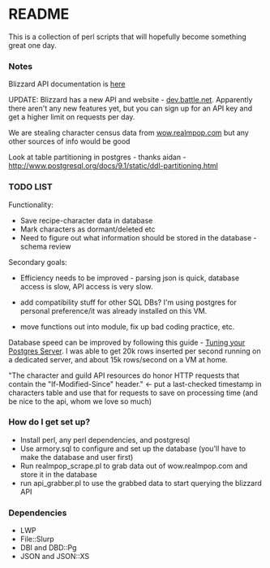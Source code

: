 # README #

This is a collection of perl scripts that will hopefully become something great one day.

### Notes ###

Blizzard API documentation is [here](https://github.com/Blizzard/api-wow-docs#character-profile-api)

UPDATE: Blizzard has a new API and website - [dev.battle.net](http://dev.battle.net). Apparently there aren't any new features yet, but you can sign up for an API key and get a higher limit on requests per day.

We are stealing character census data from [wow.realmpop.com](http://wow.realmpop.com/us.html) but any other sources of info would be good

Look at table partitioning in postgres - thanks aidan - http://www.postgresql.org/docs/9.1/static/ddl-partitioning.html

### TODO LIST ###

Functionality:

* Save recipe-character data in database
* Mark characters as dormant/deleted etc
* Need to figure out what information should be stored in the database - schema review


Secondary goals:

* Efficiency needs to be improved - parsing json is quick, database access is slow, API access is very slow.

* add compatibility stuff for other SQL DBs? I'm using postgres for personal preference/it was already installed on this VM.

* move functions out into module, fix up bad coding practice, etc.

Database speed can be improved by following this guide - [Tuning your Postgres Server](https://wiki.postgresql.org/wiki/Tuning_Your_PostgreSQL_Server). I was able to get 20k rows inserted per second running on a dedicated server, and about 15k rows/second on a VM at home.

"The character and guild API resources do honor HTTP requests that contain the "If-Modified-Since" header." <- put a last-checked timestamp in characters table and use that for requests to save on processing time (and be nice to the api, whom we love so much)

### How do I get set up? ###

* Install perl, any perl dependencies, and postgresql
* Use armory.sql to configure and set up the database (you'll have to make the database and user first)
* Run realmpop_scrape.pl to grab data out of wow.realmpop.com and store it in the database
* run api_grabber.pl to use the grabbed data to start querying the blizzard API

### Dependencies ###

* LWP
* File::Slurp
* DBI and DBD::Pg
* JSON and JSON::XS